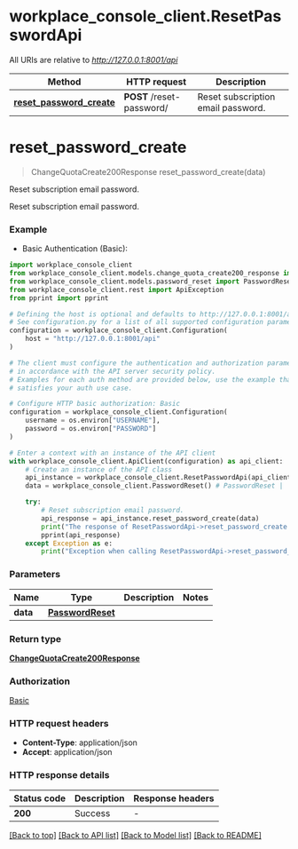 # workplace_console_client.ResetPasswordApi

All URIs are relative to *http://127.0.0.1:8001/api*

Method | HTTP request | Description
------------- | ------------- | -------------
[**reset_password_create**](ResetPasswordApi.md#reset_password_create) | **POST** /reset-password/ | Reset subscription email password.


# **reset_password_create**
> ChangeQuotaCreate200Response reset_password_create(data)

Reset subscription email password.

Reset subscription email password.

### Example

* Basic Authentication (Basic):

```python
import workplace_console_client
from workplace_console_client.models.change_quota_create200_response import ChangeQuotaCreate200Response
from workplace_console_client.models.password_reset import PasswordReset
from workplace_console_client.rest import ApiException
from pprint import pprint

# Defining the host is optional and defaults to http://127.0.0.1:8001/api
# See configuration.py for a list of all supported configuration parameters.
configuration = workplace_console_client.Configuration(
    host = "http://127.0.0.1:8001/api"
)

# The client must configure the authentication and authorization parameters
# in accordance with the API server security policy.
# Examples for each auth method are provided below, use the example that
# satisfies your auth use case.

# Configure HTTP basic authorization: Basic
configuration = workplace_console_client.Configuration(
    username = os.environ["USERNAME"],
    password = os.environ["PASSWORD"]
)

# Enter a context with an instance of the API client
with workplace_console_client.ApiClient(configuration) as api_client:
    # Create an instance of the API class
    api_instance = workplace_console_client.ResetPasswordApi(api_client)
    data = workplace_console_client.PasswordReset() # PasswordReset | 

    try:
        # Reset subscription email password.
        api_response = api_instance.reset_password_create(data)
        print("The response of ResetPasswordApi->reset_password_create:\n")
        pprint(api_response)
    except Exception as e:
        print("Exception when calling ResetPasswordApi->reset_password_create: %s\n" % e)
```



### Parameters


Name | Type | Description  | Notes
------------- | ------------- | ------------- | -------------
 **data** | [**PasswordReset**](PasswordReset.md)|  | 

### Return type

[**ChangeQuotaCreate200Response**](ChangeQuotaCreate200Response.md)

### Authorization

[Basic](../README.md#Basic)

### HTTP request headers

 - **Content-Type**: application/json
 - **Accept**: application/json

### HTTP response details

| Status code | Description | Response headers |
|-------------|-------------|------------------|
**200** | Success |  -  |

[[Back to top]](#) [[Back to API list]](../README.md#documentation-for-api-endpoints) [[Back to Model list]](../README.md#documentation-for-models) [[Back to README]](../README.md)

